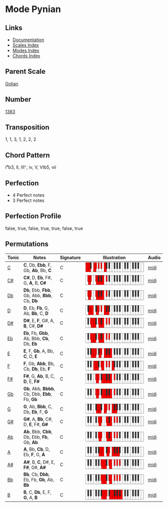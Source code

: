 # Mode Pynian

## Links

- [Documentation](README.md)
- [Scales Index](Scales.md)
- [Modes Index](Modes.md)
- [Chords Index](Chords.md)

## Parent Scale

[Golian](ScaleGolian.md)

## Number

[1383](https://ianring.com/musictheory/scales/1383)

## Transposition

1, 1, 3, 1, 2, 2, 2

## Chord Pattern

i⁰b3, II, III⁺, iv, V, VIb5, vii

## Perfection

- 4 Perfect notes
- 3 Perfect notes

## Perfection Profile

false, true, false, true, true, false, true

## Permutations

| Tonic | Notes | Signature | Illustration | Audio |
|-------|-------|-----------|--------------|-------|
| [C](ModeCNaturalPynian.md) | **C**, Db, **Ebb**, F, Gb, **Ab**, Bb, **C** | C | ![CNaturalPynian](ModeCNaturalPynian.png) | [midi](https://github.com/edipermadi/music/blob/main/docs/ModeCNaturalPynian.mid?raw=true) |
| [C#](ModeCSharpPynian.md) | **C#**, D, **Eb**, F#, G, **A**, B, **C#** | C | ![CSharpPynian](ModeCSharpPynian.png) | [midi](https://github.com/edipermadi/music/blob/main/docs/ModeCSharpPynian.mid?raw=true) |
| [Db](ModeDFlatPynian.md) | **Db**, Ebb, **Fbb**, Gb, Abb, **Bbb**, Cb, **Db** | C | ![DFlatPynian](ModeDFlatPynian.png) | [midi](https://github.com/edipermadi/music/blob/main/docs/ModeDFlatPynian.mid?raw=true) |
| [D](ModeDNaturalPynian.md) | **D**, Eb, **Fb**, G, Ab, **Bb**, C, **D** | C | ![DNaturalPynian](ModeDNaturalPynian.png) | [midi](https://github.com/edipermadi/music/blob/main/docs/ModeDNaturalPynian.mid?raw=true) |
| [D#](ModeDSharpPynian.md) | **D#**, E, **F**, G#, A, **B**, C#, **D#** | C | ![DSharpPynian](ModeDSharpPynian.png) | [midi](https://github.com/edipermadi/music/blob/main/docs/ModeDSharpPynian.mid?raw=true) |
| [Eb](ModeEFlatPynian.md) | **Eb**, Fb, **Gbb**, Ab, Bbb, **Cb**, Db, **Eb** | C | ![EFlatPynian](ModeEFlatPynian.png) | [midi](https://github.com/edipermadi/music/blob/main/docs/ModeEFlatPynian.mid?raw=true) |
| [E](ModeENaturalPynian.md) | **E**, F, **Gb**, A, Bb, **C**, D, **E** | C | ![ENaturalPynian](ModeENaturalPynian.png) | [midi](https://github.com/edipermadi/music/blob/main/docs/ModeENaturalPynian.mid?raw=true) |
| [F](ModeFNaturalPynian.md) | **F**, Gb, **Abb**, Bb, Cb, **Db**, Eb, **F** | C | ![FNaturalPynian](ModeFNaturalPynian.png) | [midi](https://github.com/edipermadi/music/blob/main/docs/ModeFNaturalPynian.mid?raw=true) |
| [F#](ModeFSharpPynian.md) | **F#**, G, **Ab**, B, C, **D**, E, **F#** | C | ![FSharpPynian](ModeFSharpPynian.png) | [midi](https://github.com/edipermadi/music/blob/main/docs/ModeFSharpPynian.mid?raw=true) |
| [Gb](ModeGFlatPynian.md) | **Gb**, Abb, **Bbbb**, Cb, Dbb, **Ebb**, Fb, **Gb** | C | ![GFlatPynian](ModeGFlatPynian.png) | [midi](https://github.com/edipermadi/music/blob/main/docs/ModeGFlatPynian.mid?raw=true) |
| [G](ModeGNaturalPynian.md) | **G**, Ab, **Bbb**, C, Db, **Eb**, F, **G** | C | ![GNaturalPynian](ModeGNaturalPynian.png) | [midi](https://github.com/edipermadi/music/blob/main/docs/ModeGNaturalPynian.mid?raw=true) |
| [G#](ModeGSharpPynian.md) | **G#**, A, **Bb**, C#, D, **E**, F#, **G#** | C | ![GSharpPynian](ModeGSharpPynian.png) | [midi](https://github.com/edipermadi/music/blob/main/docs/ModeGSharpPynian.mid?raw=true) |
| [Ab](ModeAFlatPynian.md) | **Ab**, Bbb, **Cbb**, Db, Ebb, **Fb**, Gb, **Ab** | C | ![AFlatPynian](ModeAFlatPynian.png) | [midi](https://github.com/edipermadi/music/blob/main/docs/ModeAFlatPynian.mid?raw=true) |
| [A](ModeANaturalPynian.md) | **A**, Bb, **Cb**, D, Eb, **F**, G, **A** | C | ![ANaturalPynian](ModeANaturalPynian.png) | [midi](https://github.com/edipermadi/music/blob/main/docs/ModeANaturalPynian.mid?raw=true) |
| [A#](ModeASharpPynian.md) | **A#**, B, **C**, D#, E, **F#**, G#, **A#** | C | ![ASharpPynian](ModeASharpPynian.png) | [midi](https://github.com/edipermadi/music/blob/main/docs/ModeASharpPynian.mid?raw=true) |
| [Bb](ModeBFlatPynian.md) | **Bb**, Cb, **Dbb**, Eb, Fb, **Gb**, Ab, **Bb** | C | ![BFlatPynian](ModeBFlatPynian.png) | [midi](https://github.com/edipermadi/music/blob/main/docs/ModeBFlatPynian.mid?raw=true) |
| [B](ModeBNaturalPynian.md) | **B**, C, **Db**, E, F, **G**, A, **B** | C | ![BNaturalPynian](ModeBNaturalPynian.png) | [midi](https://github.com/edipermadi/music/blob/main/docs/ModeBNaturalPynian.mid?raw=true) |
